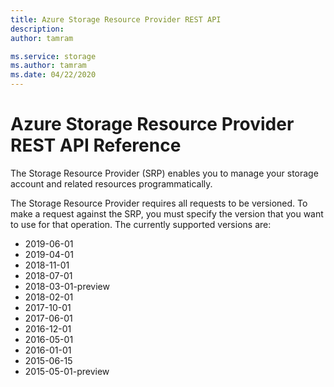 ```yaml
---
title: Azure Storage Resource Provider REST API
description: 
author: tamram

ms.service: storage
ms.author: tamram
ms.date: 04/22/2020
---
```


# Azure Storage Resource Provider REST API Reference

The Storage Resource Provider (SRP) enables you to manage your storage account and related resources programmatically.

The Storage Resource Provider requires all requests to be versioned. To make a request against the SRP, you must specify the version that you want to use for that operation. The currently supported versions are:

* 2019-06-01
* 2019-04-01
* 2018-11-01
* 2018-07-01
* 2018-03-01-preview
* 2018-02-01
* 2017-10-01
* 2017-06-01
* 2016-12-01
* 2016-05-01
* 2016-01-01
* 2015-06-15
* 2015-05-01-preview
